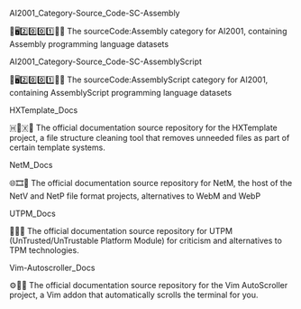 
AI2001_Category-Source_Code-SC-Assembly

🧠️🖥️2️⃣️0️⃣️0️⃣️1️⃣️💾️📜️ The sourceCode:Assembly category for AI2001, containing Assembly programming language datasets

AI2001_Category-Source_Code-SC-AssemblyScript

🧠️🖥️2️⃣️0️⃣️0️⃣️1️⃣️💾️📜️ The sourceCode:AssemblyScript category for AI2001, containing AssemblyScript programming language datasets

HXTemplate_Docs

🇭📃️🇽📖️ The official documentation source repository for the HXTemplate project, a file structure cleaning tool that removes unneeded files as part of certain template systems.

NetM_Docs

🌐️🎞️📖️ The official documentation source repository for NetM, the host of the NetV and NetP file format projects, alternatives to WebM and WebP

UTPM_Docs

📛️💽️📖️ The official documentation source repository for UTPM (UnTrusted/UnTrustable Platform Module) for criticism and alternatives to TPM technologies.

Vim-Autoscroller_Docs

⚙️📜️📖️ The official documentation source repository for the Vim AutoScroller project, a Vim addon that automatically scrolls the terminal for you.

